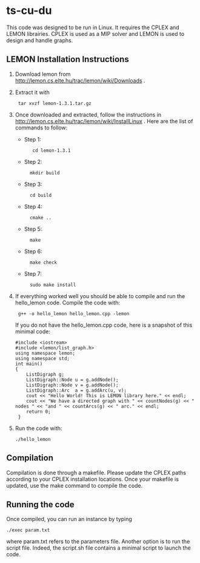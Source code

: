 # ts-cu-du
This code was designed to be run in Linux.
It requires the CPLEX and LEMON librairies. CPLEX is used as a MIP solver and LEMON is used to design and handle graphs.

## LEMON Installation Instructions

1. Download lemon from http://lemon.cs.elte.hu/trac/lemon/wiki/Downloads .

2. Extract it with

        tar xvzf lemon-1.3.1.tar.gz

3. Once downloaded and extracted, follow the instructions in http://lemon.cs.elte.hu/trac/lemon/wiki/InstallLinux . Here are the list of commands to follow:

   - Step 1:

            cd lemon-1.3.1
     
   - Step 2:

           mkdir build
     
   - Step 3:

           cd build

     
   - Step 4:

           cmake ..

     
   - Step 5:

           make

     
   - Step 6:

           make check

   - Step 7:

           sudo make install

4. If everything worked well you should be able to compile and run the hello_lemon code. Compile the code with:
   
        g++ -o hello_lemon hello_lemon.cpp -lemon

    If you do not have the hello_lemon.cpp code, here is a snapshot of this minimal code:
   ```
   #include <iostream>
   #include <lemon/list_graph.h>
   using namespace lemon;
   using namespace std;
   int main()
   {
       ListDigraph g;
       ListDigraph::Node u = g.addNode();
       ListDigraph::Node v = g.addNode();
       ListDigraph::Arc  a = g.addArc(u, v);
       cout << "Hello World! This is LEMON library here." << endl;
       cout << "We have a directed graph with " << countNodes(g) << " nodes " << "and " << countArcs(g) << " arc." << endl;
       return 0;
    }
    ```

5. Run the code with:

       ./hello_lemon
   

## Compilation

Compilation is done through a makefile. Please update the CPLEX paths according to your CPLEX installation locations.
Once your makefile is updated, use the make command to compile the code.

## Running the code

Once compiled, you can run an instance by typing

    ./exec param.txt
    
where param.txt refers to the parameters file. 
Another option is to run the script file. Indeed, the script.sh file contains a minimal script to launch the code.
